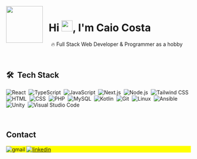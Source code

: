 <img align="left" src="https://media.giphy.com/media/M9gbBd9nbDrOTu1Mqx/giphy.gif" width="100"/>

<h1 align="left">&nbsp;&nbsp;Hi <img src="https://raw.githubusercontent.com/kaueMarques/kaueMarques/master/hi.gif" height="30px">, I'm Caio Costa</h1>

&nbsp;&nbsp;&nbsp;&nbsp; 🔥 Full Stack Web Developer & Programmer as a hobby

<br>

## 🛠 &nbsp;Tech Stack

![React](https://img.shields.io/badge/-React-05122A?style=flat-square&logo=react)&nbsp;
![TypeScript](https://img.shields.io/badge/-TypeScript-05122A?style=flat-square&logo=typescript)&nbsp;
![JavaScript](https://img.shields.io/badge/-JavaScript-05122A?style=flat-square&logo=javascript)&nbsp;
![Next.js](https://img.shields.io/badge/-Next.js-05122A?style=flat-square&logo=next.js)&nbsp;
![Node.js](https://img.shields.io/badge/-Node.js-05122A?style=flat-square&logo=node.js)&nbsp;
![Tailwind CSS](https://img.shields.io/badge/-Tailwind%20CSS-05122A?style=flat-square&logo=tailwindcss)&nbsp;
![HTML](https://img.shields.io/badge/-HTML-05122A?style=flat-square&logo=HTML5)&nbsp;
![CSS](https://img.shields.io/badge/-CSS-05122A?style=flat-square&logo=CSS3&logoColor=1572B6)&nbsp;
![PHP](https://img.shields.io/badge/-PHP-05122A?style=flat-square&logo=php)&nbsp;
![MySQL](https://img.shields.io/badge/-MySQL-05122A?style=flat-square&logo=mysql)&nbsp;
![Kotlin](https://img.shields.io/badge/-Kotlin-05122A?style=flat-square&logo=kotlin)&nbsp;
![Git](https://img.shields.io/badge/-Git-05122A?style=flat-square&logo=git)&nbsp;
![Linux](https://img.shields.io/badge/-Linux-05122A?style=flat-square&logo=linux)&nbsp;
![Ansible](https://img.shields.io/badge/-Ansible-05122A?style=flat-square&logo=ansible)&nbsp;
![Unity](https://img.shields.io/badge/-Unity-05122A?style=flat-square&logo=unity)&nbsp;
![Visual Studio Code](https://img.shields.io/badge/-Visual%20Studio%20Code-05122A?style=flat-square&logo=visual-studio-code&logoColor=007ACC)&nbsp;

<br>

## Contact

<p align="left" style="background:yellow">
  <img align="center" src="https://img.shields.io/badge/-caiocrrodrigues2004@gmail.com-05122A?style=flat-square&logo=gmail" alt="gmail"/>
  
  <a href="https://linkedin.com/in/caioreigot/" target="_blank">
    <img align="center" src="https://img.shields.io/badge/-caioreigot-05122A?style=flat-square&logo=linkedin" alt="linkedin"/>
  </a>
</p>
